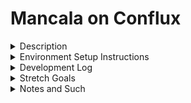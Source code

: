 # Mancala on Conflux 

<details><summary>Description</summary>
<p>  

Creating the game of Mancala on Conflux as part of the Conflux/Reach Bounty Hack.  

</p>
</details>
<details><summary>Environment Setup Instructions</summary>
<p>

- clone the repository
- open a terminal to the `cbh-mancala` folder 
- from there run the command `yarn install`
- once that has completed run `cd lib/contract`
- (if on Windows) run the `wsl` command to switch over to linux
- run the `curl https://docs.reach.sh/reach -o reach ; chmod +x reach` command to download reach into the contract folder
- run the `./reach version` command to ensure it installed
- run the `./reach compile` command to build the contract
- run the `REACH_CONNECTOR_MODE=CFX ./reach devnet` command
- start up a new terminal and navigate to the `cbh-mancala` folder 
- now run the `yarn dev` command to run the application

</p>
</details>
<details><summary>Development Log</summary>
<p>

7/14/21
- create github for project
- check out next.js fireship tutorial
- create initital next.js boilerplate
- review bounty hack document
- create readme after implementing boilerplate
- check out next.js tutorial
- watch video on mancala rules
- ask mentor about mancala ruleset for this project
- look into component libraries (UIKit looks like it'll work)
- consult past projects and recount missteps

7/17/21
- check out next.js hosting tutorial
- deploy the boilerplate on vercel
- sketch out some ideas on how this will look

7/19/21
- create state management system
- create basic account connect setup

7/20/21
- write up some ideas on how the contract will work
- set up the boilerplate of the rsh + mjs files

7/21/21
- create pseudo-code draft of contract
- set up place bets and end

7/22/21
- start work on basic piece moving logic

7/23/21: busy all day 

7/24/21
- wrap up draft of piece moving logic
- attempt to implement draft of piece moving logic
- consult the reach tic tac toe example to see how games are actually done inside reach contracts
- start rebuilding piece moving logic

7/25/21
- complete initial draft of piece moving logic

7/26/21
- test and modify broken piece moving logic

7/27/21
- test and modify broken piece moving logic

7/28/21
- test and modify broken piece moving logic
- implement require() and assume() in piece moving draft

7/29/21
- test and modify broken piece moving logic

7/30/21
- fix errors with draft of piece moving logic

7/31/21
- create draft of board
- start plotting out the frontend architecture
- start work on wallet layer
- decide on file naming convention
- decide on using semicolons or not
- start work on draft of branching modal system
- build out drafts of the rest of the pages for the modal
- validate bet value

8/1/21
- work on "have the index.mjs file complete one actual test of the game"

8/2/21
- complete "have the index.mjs file complete one actual test of the game"
- get caught on an issue while trying to implement contract layer

8/4/21
- start work on contract layer

8/5/21
- organize folder structure

8/6/21
- 11th hour dash: add commented out features while contract is being fixed
    - have "connect wallet" button open modal
    - figure out how to randomize starting turns
    - add in extra turn when you score a point
    - add in win logic that transfers the contract balance to the winner

8/7/21
- update package.json to eliminate [refresh issue](https://github.com/vercel/next.js/issues/10061)
- get moves from players through the UI 
- let the player know when its their turn
- update board after player moves a houses pieces
- open modal, with option to start a new game, when the game ends
- enable win logic in contract and update the frontend game end message
- add in "copy invite link" button
- enable random starting player

8/8/21
- display timer/loader/message while contract deploys
- display timer/loader/message while other player takes their turn
- display timer/loader/message while the coin flips
- update favicon
- update page name
- update 'how to play' rules
- start integrating UI framework
- style the home page
- style the board
- style the modals
- fix 'open modal' flow

8/9/21
- Learn some ways to optimize the contract

8/10/21
- disable start button while game is in session
- fix error introduced while optimizing the contract
- Add in extra turn logic
- fix betting system

8/11/21
- update how to play rules with extra turn logic

8/13/21
- clean up contract
- test out connecting to the Conflux network 
- get past issue with connecting to the Conflux network

8/14/21
- clean up contract
- clean up test file
- fix issue with betting
- add in win logic for emptying the board to the person whose side of the board still has pieces
- update gameEnds function to send back a final copy of the state
- improve board styling
- fix board width, button color, and button text
- record video
- Add in take-opposite-house rule
- fix error with take-opposite-house rule

Backlog
- start work on article

</p>
</details>
<details><summary>Stretch Goals</summary>
<p>  

- No copy-and-pasting of contract invites: A system that allows users to pick their next game based on currently running games  
- Alternate rules: different common rulesets that can be chosen by the user who starts the game.
- Make bets optional
- Possibly change state management systems
- A clock that starts when another player takes their turn, if it runs all the way down the other player forfeits the game
- change theme to dark mode
- optimize reach contract further
- set up timeout system in contract

</p>
</details>
<details><summary>Notes and Such</summary>
<p>  

Notes:
- Start with rsh + mjs files, move to frontend, then add styling
- The board has 14 inlets. 12 of these have pieces moving through them, but two of them are linear in that the pool either increases or resets. This contract needs to track the movement of pieces through or to those inlets. 
- Due to the first player having an advantage, there will need to be a coinflip to ensure fairness
- While the game is running it flips back and forth between two player. However, there are extra turns and other things that change matters
- An array can be mutated using `set`
- Unlike in tic tac toe, you don’t need to check if a move is valid
- The board loops which should make this interesting
- The passage of time inside the game is going to take place inside a while loop
- You’d have a moveStack function that would take an array index and disperse the number of pieces at that array index farther down the chain
- I might want to start with an automated (static) game just to get an idea of how it would work
- In that case the first iteration would be the while loop automatically flipping back and forth as the pieces choose their turns randomly
- The rsh and mjs file need to be done by the 30th
- something in the updatedBoard is not allowing it to be returned to the frontend
- something is also happening when the board is given a houseIndex of 7
- when I don't return the updatedPoints, I can give the function 0 through 12 and it'll be fine
- start adding new stuff to the contract even if it isn't working; it be commented out for now and enabled later
- start setting up the frontend even though it isn't functional yet
- completing one game as a test took roughly half an hour 
- how do I check if the player dropped the last piece in the store?

- what would it take to implement the take opposite house rule:
    - the rule: the take opposite house rule is where the last piece placed in a house, if that house is empty and the house on the opposite side of the board has pieces, is placed directly into the players store along with the pieces from the opposite house
    - this seems more difficult then the below rule. the calculateLaps function would need to check if 1) its the last piece and 2) if its across the board from the last piece falling into an empty house. If so, the pieces are added directy to the store. Considering that, this seems like this should be its own function that runs after the original piece placement map, maps the point fields instead, and inside that map maps the board again. Needless to say this is very costly for the contract
    - it needs to determine if the lastHouseVisited (LHv) is on your side of the board, the LHV only has one point in it, and the house opposite the LHV has points in it. 

- what would it take to implement the empty board rule:
    - the rule: once one player empties their side of the board, the game finishes and all the remaining pieces on the opposite side are transferred to the other players store.
    - this probably wouldn't be terribly difficult to implement and could be simplified to one function run right before the game finishes that creates a new state with a new board where all the remaining pieces are added to the corresponding players store. That new state is then used to determine who wins. 
    - update: not easy (I think), the amount of math needed to sum all the slots on one side of the board requires a boatload of verification
    - update2: I was wrong, there is a built in array sum function that is fairly easy to verify.

- frontend architecture stuff
    - create the components for the basic board
    - create the "contract layer" through which contract data will be accessed
    - start work on a branching modal system

- syntax rules
    - files names will be in PascalCase unless they need to be in a different format due to functionality convetions (i.e. how Next.js deals with page routes);
    - no semicolons will be used in the frontend of this project

- ternaries to eliminate with the invariant check:
    - ternary in calculate laps `return ((piecesCount - actualDistance) / 12 < (UInt.max - 1)) ? ((piecesCount - actualDistance) / 12) + 1 : 0;`
    - ternary in calculateNextTurnIndex `const lastHouseVisited = startIndex <= (UInt.max - piecesCount) ? (startIndex + piecesCount) % 13 : 0;`
    - ternary in movePieces `return (value <= (UInt.max - laps)) ? value + laps : value;`
    - the other ternary in movePieces `const verifiedPoints = (state.points[playersStoreIndex] >= 0 && state.points[playersStoreIndex] <= UInt.max - points) ? state.points[playersStoreIndex] + points : state.points[playersStoreIndex];`

Questions: 
- I still have no idea how to get the board looping idea to work
    - You would have a dynamic function that consumes the number of pieces and then uses a modulus function to place them across the array
- Now how does this loop know whether or not to place a piece in the end box?
    - I might be able to fix this with one check at the beginning to see if the dispersal will get to your box, deduct it from the amount, and then trigger the dispersal
- How extra moves would work?
    - I think this would just be a trigger that inverts the boolean that determines whose turn it is
    - Or a check to see if you get an extra turn that skips the existing functionality
- What is the first iteration of this contract?
    - The first iteration would be the while loop automatically flipping back and forth as the pieces choose their turns randomly


</p>
</details>
